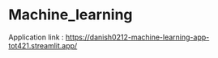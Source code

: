 # Machine_learning

Application link : https://danish0212-machine-learning-app-tot421.streamlit.app/ 
